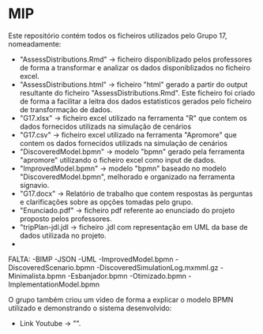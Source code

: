 # MIP
Este repositório contém todos os ficheiros utilizados pelo Grupo 17, nomeadamente:

- "AssessDistributions.Rmd" -> ficheiro disponiblizado pelos professores de forma a transformar e analizar os dados disponiblizados no ficheiro excel.
- "AssessDistributions.html" -> ficheiro "html" gerado a partir do output resultante do ficheiro "AssessDistributions.Rmd". Este ficheiro foi criado de forma a facilitar a leitra dos dados estatisticos gerados pelo ficheiro de transformação de dados.
- "G17.xlsx" -> ficheiro excel utilizado na ferramenta "R" que contem os dados fornecidos utilizads na simulação de cenários
- "G17.csv" -> ficheiro excel utilizado na ferramenta "Apromore" que contem os dados fornecidos utilizads na simulação de cenários
- "DiscoveredModel.bpmn" -> modelo "bpmn" gerado pela ferramenta "apromore" utilizando o ficheiro excel como input de dados.
- "ImprovedModel.bpmn" -> modelo "bpmn" baseado no modelo "DiscoveredModel.bpmn", melhorado e organizado na ferramenta signavio.
- "G17.docx" -> Relatório de trabalho que contem respostas às perguntas e clarificações sobre as opções tomadas pelo grupo.
- "Enunciado.pdf" -> ficheiro pdf referente ao enunciado do projeto proposto pelos professores.
- "tripPlan-jdl.jdl -> ficheiro .jdl com representação em UML da base de dados utilizada no projeto.
- 


FALTA:
-BIMP
-JSON
-UML
-ImprovedModel.bpmn
-DiscoveredScenario.bpmn
-DiscoveredSimulationLog.mxmml.gz
-Minimalista.bpmn
-Esbanjador.bpmn
-Otimizado.bpmn
-ImplementationModel.bpmn

O grupo também criou um video de forma a explicar o modelo BPMN utilizado e demonstrando o sistema desenvolvido:
- Link Youtube -> "".
